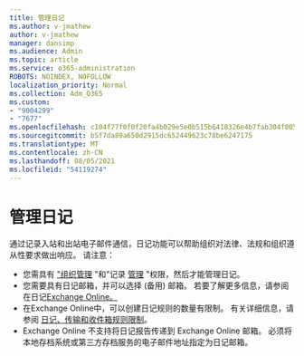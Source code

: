 ```yaml
---
title: 管理日记
ms.author: v-jmathew
author: v-jmathew
manager: dansimp
ms.audience: Admin
ms.topic: article
ms.service: o365-administration
ROBOTS: NOINDEX, NOFOLLOW
localization_priority: Normal
ms.collection: Adm_O365
ms.custom:
- "9004299"
- "7677"
ms.openlocfilehash: c104f77f0f0f20fa4b029e5e0b515b6418326e4b7fab304f005fb67a18e2202a
ms.sourcegitcommit: b5f7da89a650d2915dc652449623c78be6247175
ms.translationtype: MT
ms.contentlocale: zh-CN
ms.lasthandoff: 08/05/2021
ms.locfileid: "54119274"
---
```

# <a name="manage-journaling"></a>管理日记

通过记录入站和出站电子邮件通信，日记功能可以帮助组织对法律、法规和组织遵从性要求做出响应。 请注意：

* 您需具有 ["组织管理](https://go.microsoft.com/fwlink/?linkid=2115259) "和"记录 [管理](https://go.microsoft.com/fwlink/?linkid=2115469) "权限，然后才能管理日记。
* 您需要具有日记邮箱，并可以选择 (备用) 邮箱。 若要了解更多信息，请参阅在日记[Exchange Online。](https://go.microsoft.com/fwlink/?linkid=2115260)
* 在Exchange Online中，可以创建日记规则的数量有限制。 有关详细信息，请参阅 [日记、传输和收件箱规则限制](https://go.microsoft.com/fwlink/?linkid=2115261)。
* Exchange Online 不支持将日记报告传递到 Exchange Online 邮箱。 必须将本地存档系统或第三方存档服务的电子邮件地址指定为日记邮箱。
